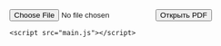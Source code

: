<!DOCTYPE html>
<html lang="en">
<head>
    <meta charset="UTF-8">
    <meta name="viewport" content="width=device-width, initial-scale=1.0">
    <title>Открытие PDF-файла</title>
    <link rel="stylesheet" href="styles.css">
</head>
<body>
    <input type="file" id="pdfInput" accept=".pdf">
    <button onclick="openPDF()">Открыть PDF</button>
    <div id="pdfContainer"></div>

    <script src="main.js"></script>
</body>
</html>

